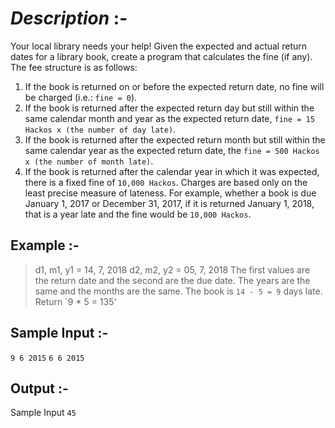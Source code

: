 # _Description_ :-

Your local library needs your help! Given the expected and actual return dates for a library book, create a program that calculates the fine (if any). The fee structure is as follows:

1. If the book is returned on or before the expected return date, no fine will be charged (i.e.: `fine = 0`).
2. If the book is returned after the expected return day but still within the same calendar month and year as the expected return date, `fine = 15 Hackos x (the number of day late)`.
3. If the book is returned after the expected return month but still within the same calendar year as the expected return date, the `fine = 500 Hackos x (the number of month late)`.
4. If the book is returned after the calendar year in which it was expected, there is a fixed fine of `10,000 Hackos`.
Charges are based only on the least precise measure of lateness. For example, whether a book is due January 1, 2017 or December 31, 2017, if it is returned January 1, 2018, that is a year late and the fine would be `10,000 Hackos`.

## Example :-
> d1, m1, y1 = 14, 7, 2018
> d2, m2, y2 = 05, 7, 2018
The first values are the return date and the second are the due date. The years are the same and the months are the same. The book is `14 - 5 = 9` days late. Return `9 * 5 = 135'


## Sample Input :-
`9 6 2015`
`6 6 2015`

## Output :-
Sample Input
`45`
